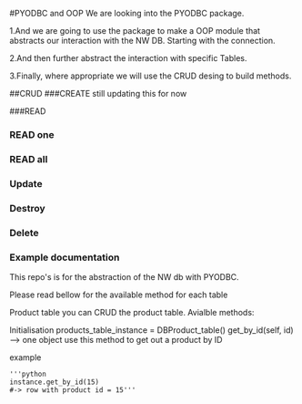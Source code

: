 #PYODBC and OOP
We are looking into the PYODBC package.

1.And we are going to use the package to make a OOP module that abstracts our interaction with the NW DB. Starting with the connection.

2.And then further abstract the interaction with specific Tables.

3.Finally, where appropriate we will use the CRUD desing to build methods.

##CRUD
###CREATE
still updating this for now 


###READ

### READ one

### READ all

### Update

### Destroy

### Delete

### Example documentation
This repo's is for the abstraction of the NW db with PYODBC.

Please read bellow for the available method for each table

Product table
you can CRUD the product table. Avialble methods:

Initialisation
    products_table_instance = DBProduct_table()
get_by_id(self, id) --> one object
use this method to get out a product by ID

example

    '''python 
    instance.get_by_id(15) 
    #-> row with product id = 15'''